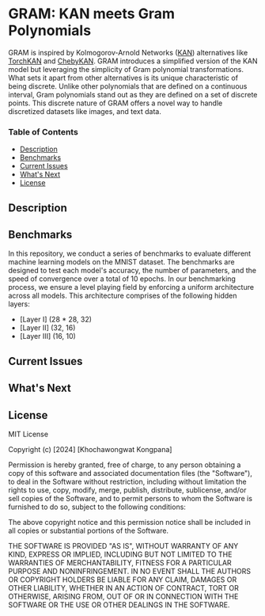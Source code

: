 # GRAM: KAN meets Gram Polynomials

GRAM is inspired by Kolmogorov-Arnold Networks ([KAN](https://github.com/KindXiaoming/pykan)) alternatives like [TorchKAN](https://github.com/1ssb/torchkan) and [ChebyKAN](https://github.com/SynodicMonth/ChebyKAN). GRAM introduces a simplified version of the KAN model but leveraging the simplicity of Gram polynomial transformations. What sets it apart from other alternatives is its unique characteristic of being discrete. Unlike other polynomials that are defined on a continuous interval, Gram polynomials stand out as they are defined on a set of discrete points. This discrete nature of GRAM offers a novel way to handle discretized datasets like images, and text data.

### Table of Contents
- [Description](#description)
- [Benchmarks](#benchmarks)
- [Current Issues](#current-issues)
- [What's Next](#whats-next)
- [License](#license)

## Description

## Benchmarks
In this repository, we conduct a series of benchmarks to evaluate different machine learning models on the MNIST dataset. The benchmarks are designed to test each model's accuracy, the number of parameters, and the speed of convergence over a total of 10 epochs.
    In our benchmarking process, we ensure a level playing field by enforcing a uniform architecture across all models. This architecture comprises of the following hidden layers:
    
- [Layer I] (28 * 28, 32)
- [Layer II] (32, 16)
- [Layer III] (16, 10)

## Current Issues

## What's Next

## License

MIT License

Copyright (c) [2024] [Khochawongwat Kongpana]

Permission is hereby granted, free of charge, to any person obtaining a copy
of this software and associated documentation files (the "Software"), to deal
in the Software without restriction, including without limitation the rights
to use, copy, modify, merge, publish, distribute, sublicense, and/or sell
copies of the Software, and to permit persons to whom the Software is
furnished to do so, subject to the following conditions:

The above copyright notice and this permission notice shall be included in all
copies or substantial portions of the Software.

THE SOFTWARE IS PROVIDED "AS IS", WITHOUT WARRANTY OF ANY KIND, EXPRESS OR
IMPLIED, INCLUDING BUT NOT LIMITED TO THE WARRANTIES OF MERCHANTABILITY,
FITNESS FOR A PARTICULAR PURPOSE AND NONINFRINGEMENT. IN NO EVENT SHALL THE
AUTHORS OR COPYRIGHT HOLDERS BE LIABLE FOR ANY CLAIM, DAMAGES OR OTHER
LIABILITY, WHETHER IN AN ACTION OF CONTRACT, TORT OR OTHERWISE, ARISING FROM,
OUT OF OR IN CONNECTION WITH THE SOFTWARE OR THE USE OR OTHER DEALINGS IN THE
SOFTWARE.